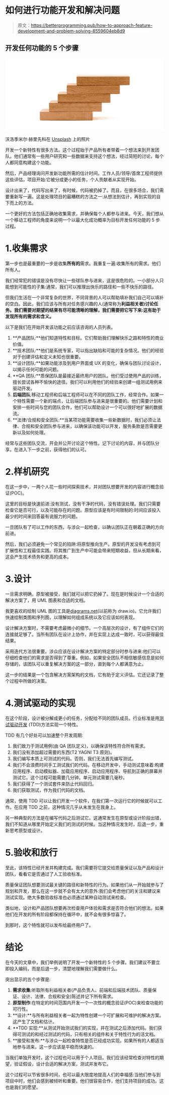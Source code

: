 # 如何进行功能开发和解决问题

> 原文：<https://betterprogramming.pub/how-to-approach-feature-development-and-problem-solving-8559604eb8d9>

## 开发任何功能的 5 个步骤

![](img/63e5e1db00648d133a04e406f83542c8.png)

沃洛季米尔·赫里先科在 [Unsplash](https://unsplash.com?utm_source=medium&utm_medium=referral) 上的照片

开发一个新特性有很多方法。这个过程始于产品所有者带着一个想法来到开发团队。他们通常有一些用户研究和一些数据来支持这个想法，经过简短的讨论，每个人都同意构建这个功能。

然后，产品经理询问开发新功能所需的估计时间。工作人员/领导/首席工程师提供这些评估，项目开始:它被分成更小的任务，个人贡献者从实现开始。

设计出来了，代码写出来了，有时候，代码被扔掉了。而且，在很多场合，我们需要重新写一遍。这是处理项目的最糟糕的方法之一:从想法到估计，再到实现的自下而上的方法。

一个更好的方法包括正确地收集需求，并确保每个人都参与进来。今天，我们想从一个移动工程师的角度来说明一个以最大化成功概率为目标开发任何功能的 5 步过程。

# 1.收集需求

第一步也是最重要的一步是收集**所有的**需求。我重复一遍:收集所有的需求。他们所有人。

我们经常犯的错误是没有尽快让一些球队参与进来，这是很危险的。一小部分人只能想到可能性的子集:通常，我们可以推理出快乐的路径和一些不快乐的路径。

但我们生活在一个非常复杂的世界，不同背景的人可以帮助填补我们自己可以填补的空白。因此，我们应该与所有对任务感兴趣的人(通常称为**利益相关者)讨论任务。我们需要对期望的结果有尽可能清晰的理解，我们需要把它写下来:这有助于发现所有的需求和含义。**

以下是我们在开始开发该功能之前应该咨询的人员列表。

1.  **产品团队:**他们知道特性和目标。它们帮助我们理解快乐之路和特性的商业价值。
2.  **技术团队:**他们是系统专家，可以指出缺陷和可能的复杂情况。他们的经验对于创建评估和定义未知也很重要。
3.  **设计团队:**如果功能涉及到用户界面或 UX 的变化，确保与团队讨论设计，以揭示任何可能的问题。
4.  **QA 团队:**质保团队是最接近最终用户的团队。他们受过使用产品的训练，擅长尝试各种不愉快的途径。我们可以利用他们的经验来创建一组测试用例来驱动开发。
5.  **后端团队**:移动工程师和后端工程师可以在不同的团队工作，经常合作。如果一个特性需要一个新的端点，让后端团队参与进来是很重要的。他们需要计划和安排一些时间与您的团队合作，他们可以帮助设计一个可以很好地扩展的数据流。
6.  **法律/合规和安全团队:**当某项功能需要收集一些新数据时，我们必须让法律、合规和安全团队参与进来，以确保该功能可以开发，服务条款是否需要更新以及如何处理。

经常与这些团队交流，开会并公开讨论这个特性。记下讨论的内容，并与团队分享。在进入下一步之前，获得他们的认可。

# 2.样机研究

在这一步中，一两个人花一些时间探索技术，并对团队想要开发的内容进行概念验证(POC)。

这里的目标是快速前进:没有测试，没有干净的代码，没有错误处理。我们只需要检查它是否可行，以及可能存在的问题。原型应该是有时间限制的:时间应该投入最少的时间来回答最有说服力的问题。

一旦团队有了可以工作的东西，与涉众一起检查，以确认团队正在朝着正确的方向前进。

然后，我们必须避免一个常见的陷阱:将原型推向生产。原型的开发没有考虑到可扩展性和工程最佳实践。将其推广到生产中可能会带来短期收益，但从长期来看，这会产生技术债务和更高的成本。

# 3.设计

一旦需求明确，原型被接受，我们就可以把它扔掉了。现在是时候设计一个合适的解决方案了，用 UML 图表和合适的文档。

我更喜欢的绘制 UML 图的工具是[diagrams.net](https://www.diagrams.net/)(以前称为 draw.io)。它允许我们快速绘制类图和序列图，以理解如何组成系统以及它应该如何表现。

设计解决方案时，不需要考虑最微小的细节。一个高层次的设计，有了组件它们的连接就足够了。当所有团队在设计上协作，并在实现上达成一致时，可以获得最佳结果。

采用迭代方法很重要。涉众应该在设计解决方案的特定部分时参与进来:他们可以仔细检查他们的需求是否得到了尊重。例如，如果安全团队不相信敏感信息是如何存储的，该团队可以重复解决方案的这一部分，直到每个人都满意为止。

这一步的结果是一个包含解决方案架构的文档，它有助于定义评估。它还记录了整个过程中所做的决策。

# 4.测试驱动的实现

在这个阶段，设计被分解成更小的任务，分配给不同的团队成员。行业标准是用[测试驱动开发](https://en.wikipedia.org/wiki/Test-driven_development) (TDD)方法实现一个特性。

TDD 有几个好处可以加速整个开发周期:

1.  我们致力于测试用例(由 QA 团队定义)，以确保该特性符合所有需求。
2.  我们没有添加超过需要的东西(T2 YAGNI T3 原则)。
3.  我们编写本质上可测试的代码。否则，我们无法首先编写测试。
4.  我们不会浪费时间手工测试我们的代码。在移动开发中，手动测试意味着:构建应用程序、启动模拟器、加载应用程序、启动应用程序、导航到正确的屏幕并测试它。这个过程可能需要几分钟。单元测试需要几毫秒。
5.  我们获得了一个测试套件来防止代码回归。
6.  我们获取测试，作为我们代码的文档。

通常，使用 TDD 可以让我们开发一个软件，在我们第一次运行它的时候就可以工作。在应用 TDD 之前，这种情况几乎从未发生在我身上。

另一种典型的方法是在编写代码之后测试它。这通常发生在原型或设计阶段出错，我们不知道从哪里开始定义我们的测试的时候。当这种情况发生时，后退一步，重新思考原型或设计。

# 5.验收和放行

至此，该特性已经开发并构建完成。我们需要将它提交给质量保证以及产品和设计团队，看看它是否通过了人工验收标准。

质量保证团队想要测试最关键的路径和新特性的行为。如果他们从一开始就参与了规划和开发，那么在这一步就不会有太大的意外:我们会考虑他们的关注和建议来测试实现。绝大多数验收标准也必须通过某种自动测试来检查。

类似地，设计和产品团队想要再次检查用户体验和需求是否符合他们的想法。如果他们在开发的所有阶段都保持在循环中，就不会有很多惊喜了。

到那时，这个特性就可以发布给最终用户了。

# 结论

在今天的文章中，我们举例说明了开发一个新特性的 5 个步骤。我们建议不要立即投入编码，而是后退一步，清楚地理解我们需要做什么。

突出显示的五个步骤是:

1.  **需求收集**:听取所有利益相关者(产品负责人、前端和后端技术团队、质量保证、设计、法律、合规和安全)陈述并记下所有需求。
2.  **原型制作**:在特定的时间范围内开发一个一次性的概念验证(POC)来检查功能的可行性。
3.  **设计:**与所有利益相关者一起为特性创建一个可扩展和可维护的解决方案。这产生了文档和估计。
4.  **TDD 实现:**从测试开始测试我们的实现，并在测试之后添加代码。我们获得可测试的和经过测试的代码，只有相关的组件和关于特性行为的活文档。
5.  **接受和发布:**与涉众一起检查特性是否已经成功实现。如果所有的人都适当地参与进来，这一步应该是平稳而快速的。

当我们单独开发时，这个过程也可以用于个人项目。我们应该经常检查对特性的期望，验证假设，设计合适的解决方案，测试并发布它。

这个过程可以节省很多时间，也可以最大限度地提高人们的幸福感:当他们参与到项目中时，他们会感到被倾听和重要。他们很容易合作，他们支持项目的成功。这也是我们的愿望。